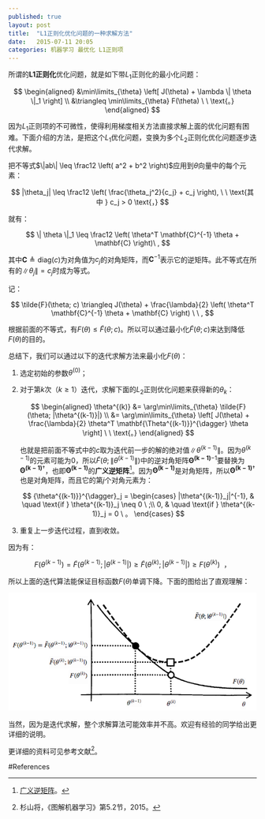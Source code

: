 ```yaml
---
published: true
layout: post
title:  "L1正则化优化问题的一种求解方法"
date:   2015-07-11 20:05
categories: 机器学习 最优化 L1正则项
---
```


所谓的**L1正则化**优化问题，就是如下带$L_1$正则化的最小化问题：

$$
\begin{aligned}
&\min\limits_{\theta} \left[ J(\theta) + \lambda \| \theta \|_1 \right] \\
&\triangleq \min\limits_{\theta} F(\theta) \ \ \text{。} 
\end{aligned}
$$

因为$L_1$正则项的不可微性，使得利用梯度相关方法直接求解上面的优化问题有困难。下面介绍的方法，是把这个$L_1$优化问题，变换为多个$L_2$正则化优化问题逐步迭代求解。

把不等式$\|ab\| \leq \frac12 \left( a^2 + b^2 \right)$应用到$\theta$向量中的每个元素：

$$
|\theta_j| \leq \frac12 \left( \frac{\theta_j^2}{c_j} + c_j \right), \ \ \text{其中 } c_j > 0 \text{，}
$$

就有：

$$
\| \theta \|_1 \leq \frac12 \left( \theta^T \mathbf{C}^{-1} \theta + \mathbf{C} \right)\ ,
$$

其中$\mathbf{C}\triangleq \text{diag}(c)$为对角值为$c_j$的对角矩阵，而$\mathbf{C}^{-1}$表示它的逆矩阵。此不等式在所有的$\|\theta_j\| = c_j$时成为等式。

记：

$$
\tilde{F}(\theta; c) \triangleq J(\theta) + \frac{\lambda}{2} \left( \theta^T \mathbf{C}^{-1} \theta + \mathbf{C} \right) \ \ ,
$$

根据前面的不等式，有$F(\theta) \leq \tilde{F}(\theta; c)$。所以可以通过最小化$\tilde{F}(\theta; c)$来达到降低$F(\theta)$的目的。

总结下，我们可以通过以下的迭代求解方法来最小化$F(\theta)$：

1. 选定初始的参数$\theta^{(0)}$；
2. 对于第$k$次（$k \geq 1$）迭代，求解下面的$L_2$正则优化问题来获得新的$\theta_k$：
	
	$$
	\begin{aligned}
	\theta^{(k)} &= \arg\min\limits_{\theta} \tilde{F}(\theta; |\theta^{(k-1)}|) \\
	&= \arg\min\limits_{\theta} \left[ J(\theta) + \frac{\lambda}{2} \theta^T \mathbf{\Theta^{(k-1)}}^{\dagger} \theta \right]
	\ \ \text{。}
	\end{aligned}
	$$
	
	也就是把前面不等式中的$c$取为迭代前一步的解的绝对值$\|\theta^{(k-1)}\|$。因为$\theta^{(k-1)}$的元素可能为0，所以$\tilde{F}(\theta; \|\theta^{(k-1)}\|)$中的逆对角矩阵$\mathbf{\Theta^{(k-1)}}^{-1}$要替换为$\mathbf{\Theta^{(k-1)}}^{\dagger}$，也即$\mathbf{\Theta^{(k-1)}}$的**广义逆矩阵**[^g_inverse_matrix]。因为$\mathbf{\Theta^{(k-1)}}$是对角矩阵，所以$\mathbf{\Theta^{(k-1)}}^{\dagger}$也是对角矩阵，而且它的第$j$个对角元素为：
	
	$$
	{\theta^{(k-1)}}^{\dagger}_j = \begin{cases} |\theta^{(k-1)}_j|^{-1}, & \quad \text{if } \theta^{(k-1)}_j \neq 0 \ ;\\ 
	0, & \quad \text{if } \theta^{(k-1)}_j = 0  \ 。
	\end{cases}
	$$
	
3. 重复上一步迭代过程，直到收敛。

因为有：
	
$$
F(\theta^{(k-1)}) = \tilde{F}(\theta^{(k-1)}; |\theta^{(k-1)}|) \geq \tilde{F}(\theta^{(k)}; |\theta^{(k-1)}|) \geq F(\theta^{(k)}) \ \ \text{，}
$$
	
所以上面的迭代算法能保证目标函数$F(\theta)$单调下降。下面的图给出了直观理解：

![迭代算法直观解释][l1tol2]

当然，因为是迭代求解，整个求解算法可能效率并不高。欢迎有经验的同学给出更详细的说明。


更详细的资料可见参考文献[^graph_ml]。


[l1tol2]: /images/l1tol2.png "迭代算法直观解释"

#References

[^g_inverse_matrix]: [广义逆矩阵](http://baike.baidu.com/view/2597901.htm)。
[^graph_ml]: 杉山将，《图解机器学习》第5.2节，2015。



